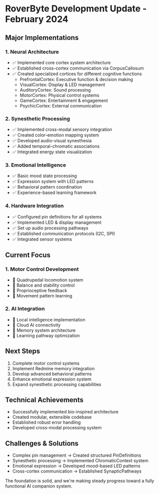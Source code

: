 # RoverByte Development Update - February 2024

## Major Implementations

### 1. Neural Architecture
- ✅ Implemented core cortex system architecture
- ✅ Established cross-cortex communication via CorpusCallosum
- ✅ Created specialized cortices for different cognitive functions
  - PrefrontalCortex: Executive function & decision making
  - VisualCortex: Display & LED management
  - AuditoryCortex: Sound processing
  - MotorCortex: Physical control systems
  - GameCortex: Entertainment & engagement
  - PsychicCortex: External communication

### 2. Synesthetic Processing
- ✅ Implemented cross-modal sensory integration
- ✅ Created color-emotion mapping system
- ✅ Developed audio-visual synesthesia
- ✅ Added temporal-chromatic associations
- ✅ Integrated energy state visualization

### 3. Emotional Intelligence
- ✅ Basic mood state processing
- ✅ Expression system with LED patterns
- ✅ Behavioral pattern coordination
- ✅ Experience-based learning framework

### 4. Hardware Integration
- ✅ Configured pin definitions for all systems
- ✅ Implemented LED & display management
- ✅ Set up audio processing pathways
- ✅ Established communication protocols (I2C, SPI)
- ✅ Integrated sensor systems

## Current Focus

### 1. Motor Control Development
- 🔄 Quadrupedal locomotion system
- 🔄 Balance and stability control
- 🔄 Proprioceptive feedback
- 🔄 Movement pattern learning

### 2. AI Integration
- 🔄 Local intelligence implementation
- 🔄 Cloud AI connectivity
- 🔄 Memory system architecture
- 🔄 Learning pathway optimization

## Next Steps

1. Complete motor control systems
2. Implement Redmine memory integration
3. Develop advanced behavioral patterns
4. Enhance emotional expression system
5. Expand synesthetic processing capabilities

## Technical Achievements
- Successfully implemented bio-inspired architecture
- Created modular, extensible codebase
- Established robust error handling
- Developed cross-modal processing system

## Challenges & Solutions
- Complex pin management → Created structured PinDefinitions
- Synesthetic processing → Implemented ChromaticContext system
- Emotional expression → Developed mood-based LED patterns
- Cross-cortex communication → Established SynapticPathways

The foundation is solid, and we're making steady progress toward a fully functional AI companion system. 